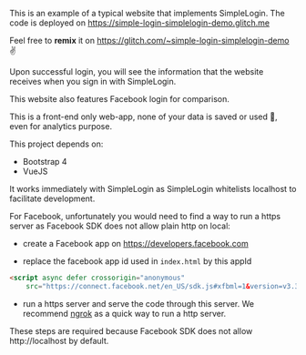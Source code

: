 This is an example of a typical website that implements SimpleLogin. 
The code is deployed on https://simple-login-simplelogin-demo.glitch.me

Feel free to **remix** it 
on https://glitch.com/~simple-login-simplelogin-demo ✌️

Upon successful login, you will see the information that the website receives 
when you sign in with SimpleLogin.

This website also features Facebook login for comparison.

This is a front-end only web-app, none of your data is saved or used 🙂, even for analytics purpose. 

This project depends on:
- Bootstrap 4
- VueJS

It works immediately with SimpleLogin as SimpleLogin whitelists localhost to facilitate development.

For Facebook, unfortunately you would need to find a way to run a https server as Facebook SDK does not allow plain http on local:

* create a Facebook app on https://developers.facebook.com

* replace the facebook app id used in `index.html` by this appId 

```html
<script async defer crossorigin="anonymous"
    src="https://connect.facebook.net/en_US/sdk.js#xfbml=1&version=v3.3&appId=410139219846977&autoLogAppEvents=1"></script>  
```    

* run a https server and serve the code through this server. We recommend [ngrok](http://ngrok.com) as a quick way to run a http server.  

These steps are required because Facebook SDK does not allow http://localhost by default.

